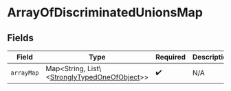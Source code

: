 # ArrayOfDiscriminatedUnionsMap


## Fields

| Field                                                                                             | Type                                                                                              | Required                                                                                          | Description                                                                                       |
| ------------------------------------------------------------------------------------------------- | ------------------------------------------------------------------------------------------------- | ------------------------------------------------------------------------------------------------- | ------------------------------------------------------------------------------------------------- |
| `arrayMap`                                                                                        | Map\<String, List\\<[StronglyTypedOneOfObject](../../models/shared/StronglyTypedOneOfObject.md)>> | :heavy_check_mark:                                                                                | N/A                                                                                               |